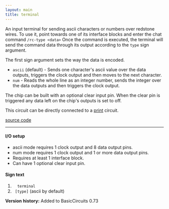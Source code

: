 ```yaml
---
layout: main
title: terminal
---
```


An input terminal for sending ascii characters or numbers over redstone wires. 
To use it, point towards one of its interface blocks and enter the chat command `/rc-type <data>`
Once the command is executed, the terminal will send the command data through its output according to the `type` sign argument.

The first sign argument sets the way the data is encoded.

* `ascii` (default) - Sends one character's ascii value over the data outputs, triggers the clock output and then moves to the next character.
* `num` - Reads the whole line as an integer number, sends the integer over the data outputs and then triggers the clock output.

The chip can be built with an optional clear input pin. When the clear pin is triggered any data left on the chip's outputs is set to off.

This circuit can be directly connected to a [print](Print.html) circuit. 

[source code](https://github.com/eisental/BasicCircuits/blob/master/src/main/java/org/tal/basiccircuits/terminal.java)

* * *


#### I/O setup 
* ascii mode requires 1 clock output and 8 data output pins.
* num mode requires 1 clock output and 1 or more data output pins.
* Requires at least 1 interface block.
* Can have 1 optional clear input pin.

#### Sign text
1. `   terminal   `
2. `  [type] ` (ascii by default)

__Version history:__ Added to BasicCircuits 0.73